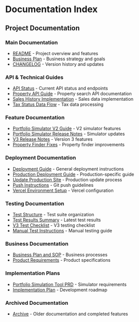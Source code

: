 # Documentation Index

## Project Documentation

### Main Documentation
- [README](/README.md) - Project overview and features
- [Business Plan](/Business%20plan.md) - Business strategy and goals
- [CHANGELOG](/CHANGELOG.md) - Version history and updates

### API & Technical Guides
- [API Status](API_STATUS.md) - Current API status and endpoints
- [Property API Guide](PROPERTY_API_GUIDE.md) - Property search API documentation
- [Sales History Implementation](SALES_HISTORY_IMPLEMENTATION.md) - Sales data implementation
- [Tax Status Data Flow](TAX_STATUS_DATA_FLOW.md) - Tax data processing

### Feature Documentation
- [Portfolio Simulator V2 Guide](portfolio-simulator-v2-guide.md) - V2 simulator features
- [Portfolio Simulator Release Notes](PORTFOLIO_SIMULATOR_RELEASE_NOTES.md) - Simulator updates
- [V3 Release Notes](V3-RELEASE-NOTES.md) - Version 3 features
- [Property Finder Fixes](PROPERTY_FINDER_FIXES.md) - Property finder improvements

### Deployment Documentation
- [Deployment Guide](deployment/DEPLOYMENT.md) - General deployment instructions
- [Production Deployment Guide](deployment/PRODUCTION_DEPLOYMENT_GUIDE.md) - Production-specific guide
- [Update Production Site](deployment/UPDATE_PRODUCTION_SITE.md) - Production update process
- [Push Instructions](deployment/PUSH_INSTRUCTIONS.md) - Git push guidelines
- [Vercel Environment Setup](deployment/VERCEL_ENV_SETUP.md) - Vercel configuration

### Testing Documentation
- [Test Structure](/tests/TEST_STRUCTURE.md) - Test suite organization
- [Test Results Summary](testing/test-results-summary.md) - Latest test results
- [V3 Test Checklist](testing/V3-TEST-CHECKLIST.md) - V3 testing checklist
- [Manual Test Instructions](testing/manual-test-instructions.md) - Manual testing guide

### Business Documentation
- [Business Plan and SOP](Business%20Plan%20and%20SOP/) - Business processes
- [Product Requirements](prd.txt) - Product specifications

### Implementation Plans
- [Portfolio Simulation Tool PRD](portfolio-simulation-tool-prd.md) - Simulator requirements
- [Implementation Plan](implementation-plan.md) - Development roadmap

### Archived Documentation
- [Archive](archive/) - Older documentation and completed features